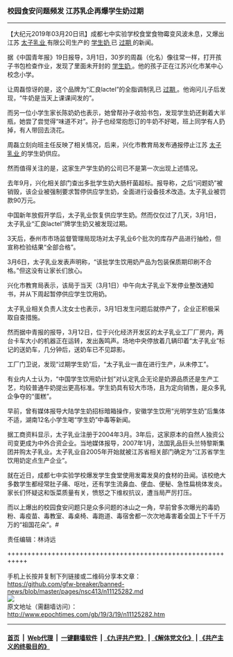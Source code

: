 ### 校园食安问题频发 江苏乳企再爆学生奶过期
------------------------

<p>
 【大纪元2019年03月20日讯】成都七中实验学校食堂食物霉变风波未息，又爆出江苏
 <a href="http://www.epochtimes.com/gb/tag/%E5%A4%AA%E5%AD%90%E4%B9%B3%E4%B8%9A.html">
  太子乳业
 </a>
 有限公司生产的
 <a href="http://www.epochtimes.com/gb/tag/%E5%AD%A6%E7%94%9F%E5%A5%B6.html">
  学生奶
 </a>
 已
 <a href="http://www.epochtimes.com/gb/tag/%E8%BF%87%E6%9C%9F.html">
  过期
 </a>
 的新闻。
</p>
<p>
 据《中国青年报》19日报导，3月1日，30岁的周磊（化名）像往常一样，打开孩子书包检查作业，发现了里面未开封的
 <a href="http://www.epochtimes.com/gb/tag/%E5%AD%A6%E7%94%9F%E5%A5%B6.html">
  学生奶
 </a>
 。他的孩子正在江苏兴化市某中心校念小学。
</p>
<p>
 让周磊惊讶的是，这个品牌为“汇良lactel”的全脂调制乳已
 <a href="http://www.epochtimes.com/gb/tag/%E8%BF%87%E6%9C%9F.html">
  过期
 </a>
 。他询问儿子后发现，“牛奶是当天上课课间发的”。
</p>
<p>
 而另一位小学生家长陈奶奶也表示，她曾帮孙子收拾书包，发现学生奶还剩着大半瓶，她尝了尝觉得“味道不对”。孙子也经常抱怨订的牛奶不好喝，班上同学有人扔掉，有人带回去浇花。
</p>
<p>
 周磊立刻向班主任反映了相关情况，后来，兴化市教育局发布通报停止江苏
 <a href="http://www.epochtimes.com/gb/tag/%E5%A4%AA%E5%AD%90%E4%B9%B3%E4%B8%9A.html">
  太子乳业
 </a>
 的学生奶供应。
</p>
<p>
 然而值得关注的是，这家生产学生奶的公司已不是第一次出现上述情况。
</p>
<p>
 去年9月，兴化相关部门查出多批学生奶大肠杆菌超标。报导称，之后“问题奶”被销毁，该企业被强制要求暂停供应学生奶，全面进行设备技术改造。太子乳业被罚款90万元。
</p>
<p>
 中国新年放假开学后，太子乳业恢复供应学生奶。然而仅仅过了几天，3月1日，太子乳业“汇良lactel”牌学生奶又被发现过期。
</p>
<p>
 3天后，泰州市市场监督管理局现场对太子乳业6个批次的库存产品进行抽检，但宣称检验结果“全部合格”。
</p>
<p>
 3月6日，太子乳业发表声明称，“该批学生饮用奶产品为包装保质期印刷不合格。”但这没有让家长们放心。
</p>
<p>
 兴化市教育局表示，该局于当天（3月1日）中午向太子乳业下发停业整改通知书，并从下周起暂停供应学生饮用奶。
</p>
<p>
 太子乳业相关负责人沈女士也表示，3月1日发生问题后就停产了，企业正积极采取自查措施。
</p>
<p>
 然而据中青报的报导，3月12日，位于兴化经济开发区的太子乳业工厂厂房内，两台卡车大小的机器正在运转，发出轰鸣声。场地中央停放着几辆印着“太子乳业”标记的送奶车，几分钟后，送奶车已不见踪影。
</p>
<p>
 工厂门卫说，发现“过期学生奶”后，“太子乳业一直在进行生产，从未停工”。
</p>
<p>
 有业内人士认为，“中国学生饮用奶计划”对认定乳企无论是奶源品质还是生产工艺，均较普通牛奶提出更高标准。学生奶具有较大市场，且为定向销售，是众多乳企争夺的“蛋糕”。
 <span class="Apple-converted-space">
 </span>
</p>
<p>
 早前，曾有媒体报导大陆学生奶招标暗箱操作，安徽学生饮用“光明学生奶”后集体不适，湖南12名小学生喝“学生奶”中毒等新闻。
</p>
<p>
 据工商资料显示，太子乳业注册于2004年3月。3年后，这家原本的自然人独资公司变更成为中外合资企业。当地媒体报导，2007年1月，法国乳品巨头兰特黎斯集团并购太子乳业。太子乳业自2005年开始就被江苏省相关部门确定为“江苏省学生饮用奶定点生产企业”。
</p>
<p>
 就在近日，成都七中实验学校爆发学生食堂使用发霉发臭的食材的丑闻。该校绝大多数学生都经常肚子痛、呕吐，还有学生流鼻血、便血、便秘、急性扁桃体发炎。家长们怀疑这和饭菜质量有关，愤怒之下维权抗议，遭当局严厉打压。
</p>
<p>
 而以上爆出的校园食安问题只是众多问题的冰山之一角，早前曾多次曝光的毒奶粉、毒疫苗、毒教室、毒桌椅、毒跑道、毒宿舍都一次次地毒害着全国上下千千万万的“祖国花朵”。#
</p>
<p>
 责任编辑：林诗远
</p>

+++++++++++++++++++++++++++++++++++++++++++++++++++++++++++<br/><br/>
手机上长按并复制下列链接或二维码分享本文章：<br/>
https://github.com/gfw-breaker/banned-news/blob/master/pages/nsc413/n11125282.md <br/>
<a href='https://github.com/gfw-breaker/banned-news/blob/master/pages/nsc413/n11125282.md'><img src='https://github.com/gfw-breaker/banned-news/blob/master/pages/nsc413/n11125282.md.png'/></a> <br/>
原文地址（需翻墙访问）：http://www.epochtimes.com/gb/19/3/19/n11125282.htm


------------------------
#### [首页](https://github.com/gfw-breaker/banned-news/blob/master/README.md) &nbsp;|&nbsp; [Web代理](https://github.com/labour-camp/helloworld) &nbsp;|&nbsp; [一键翻墙软件](https://github.com/gfw-breaker/nogfw/blob/master/README.md) &nbsp;| [《九评共产党》](https://github.com/gfw-breaker/9ping.md/blob/master/README.md#九评之一评共产党是什么) | [《解体党文化》](https://github.com/gfw-breaker/jtdwh.md/blob/master/README.md) | [《共产主义的终极目的》](https://github.com/gfw-breaker/gczydzjmd.md/blob/master/README.md)

